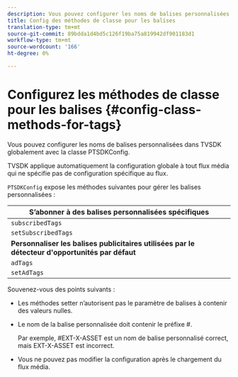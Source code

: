 ```yaml
---
description: Vous pouvez configurer les noms de balises personnalisées dans TVSDK globalement avec la classe PTSDKConfig.
title: Config des méthodes de classe pour les balises
translation-type: tm+mt
source-git-commit: 89bdda1d4bd5c126f19ba75a819942df901183d1
workflow-type: tm+mt
source-wordcount: '166'
ht-degree: 0%

---
```



# Configurez les méthodes de classe pour les balises {#config-class-methods-for-tags}

Vous pouvez configurer les noms de balises personnalisées dans TVSDK globalement avec la classe PTSDKConfig.

TVSDK applique automatiquement la configuration globale à tout flux média qui ne spécifie pas de configuration spécifique au flux.

`PTSDKConfig` expose les méthodes suivantes pour gérer les balises personnalisées :

| **S’abonner à des balises personnalisées spécifiques** |
|---|
| `subscribedTags` | Récupère la liste actuelle des balises abonnées. |
| `setSubscribedTags` | Définit la liste des balises abonnées qui seront exposées à l’application. |
| **Personnaliser les balises publicitaires utilisées par le détecteur d&#39;opportunités par défaut** |
| `adTags` | Récupère la liste actuelle des balises publicitaires. |
| `setAdTags` | Définit la liste des balises publicitaires qui seront utilisées par le générateur d’opportunités par défaut. |

Souvenez-vous des points suivants :

* Les méthodes setter n’autorisent pas le paramètre de balises à contenir des valeurs nulles.
* Le nom de la balise personnalisée doit contenir le préfixe #.

   Par exemple, #EXT-X-ASSET est un nom de balise personnalisé correct, mais EXT-X-ASSET est incorrect.
* Vous ne pouvez pas modifier la configuration après le chargement du flux média.

